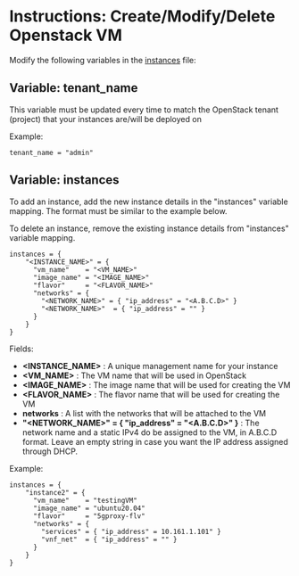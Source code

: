 # Instructions: Create/Modify/Delete Openstack VM

Modify the following variables in the [instances](./instances) file:

## Variable: tenant_name

This variable must be updated every time to match the OpenStack tenant (project) that your instances are/will be deployed on

Example:
```
tenant_name = "admin"
```

## Variable: instances

To add an instance, add the new instance details in the "instances" variable mapping. The format must be similar to the example below.

To delete an instance, remove the existing instance details from "instances" variable mapping.

```
instances = {
    "<INSTANCE_NAME>" = {
      "vm_name"    = "<VM_NAME>"
      "image_name" = "<IMAGE_NAME>"
      "flavor"     = "<FLAVOR_NAME>"
      "networks" = {
        "<NETWORK_NAME>" = { "ip_address" = "<A.B.C.D>" }
        "<NETWORK_NAME>"  = { "ip_address" = "" }
      }
    }
}
```

Fields:

* **<INSTANCE_NAME>** : A unique management name for your instance
* **<VM_NAME>** : The VM name that will be used in OpenStack
* **<IMAGE_NAME>** : The image name that will be used for creating the VM
* **<FLAVOR_NAME>** : The flavor name that will be used for creating the VM
* **networks** : A list with the networks that will be attached to the VM
* **"<NETWORK_NAME>" = { "ip_address" = "<A.B.C.D>" }** : The network name and a static IPv4 do be assigned to the VM, in A.B.C.D format. Leave an empty string in case you want the IP address assigned through DHCP.

Example:

```
instances = {
    "instance2" = {
      "vm_name"    = "testingVM"
      "image_name" = "ubuntu20.04"
      "flavor"     = "5gproxy-flv"
      "networks" = {
        "services" = { "ip_address" = 10.161.1.101" }
        "vnf_net"  = { "ip_address" = "" }
      }
    }
}
```
